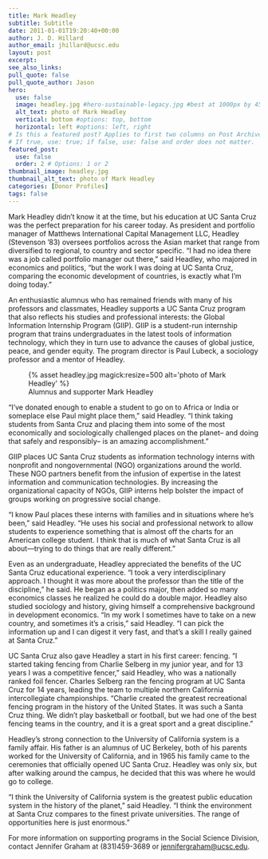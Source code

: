 ```yaml
---
title: Mark Headley
subtitle: Subtitle
date: 2011-01-01T19:20:40+00:00
author: J. D. Hillard
author_email: jhillard@ucsc.edu
layout: post
excerpt:
see_also_links:
pull_quote: false
pull_quote_author: Jason
hero:
  use: false
  image: headley.jpg #hero-sustainable-legacy.jpg #best at 1000px by 450px
  alt_text: photo of Mark Headley
  vertical: bottom #options: top, bottom
  horizontal: left #options: left, right
# Is this a featured post? Applies to first two columns on Post Archive Page.
# If true, use: true; if false, use: false and order does not matter.
featured_post:
  use: false
  order: 2 # Options: 1 or 2
thumbnail_image: headley.jpg
thumbnail_alt_text: photo of Mark Headley
categories: [Donor Profiles]
tags: false
---
```

Mark Headley didn&#8217;t know it at the time, but his education at UC Santa Cruz was the perfect preparation for his career today. As president and portfolio manager of Matthews International Capital Management LLC, Headley (Stevenson &#8217;83) oversees portfolios across the Asian market that range from diversified to regional, to country and sector specific. &#8220;I had no idea there was a job called portfolio manager out there,&#8221; said Headley, who majored in economics and politics, &#8220;but the work I was doing at UC Santa Cruz, comparing the economic development of countries, is exactly what I&#8217;m doing today.&#8221;

An enthusiastic alumnus who has remained friends with many of his professors and classmates, Headley supports a UC Santa Cruz program that also reflects his studies and professional interests: the Global Information Internship Program (GIIP). GIIP is a student-run internship program that trains undergraduates in the latest tools of information technology, which they in turn use to advance the causes of global justice, peace, and gender equity. The program director is Paul Lubeck, a sociology professor and a mentor of Headley.
<figure class="inline-image right">
{% asset headley.jpg magick:resize=500 alt='photo of Mark Headley' %}
<figcaption>Alumnus and supporter Mark Headley</figcaption></figure>

&#8220;I&#8217;ve donated enough to enable a student to go on to Africa or India or someplace else Paul might place them,&#8221; said Headley. &#8220;I think taking students from Santa Cruz and placing them into some of the most economically and sociologically challenged places on the planet&#8211; and doing that safely and responsibly&#8211; is an amazing accomplishment.&#8221;

GIIP places UC Santa Cruz students as information technology interns with nonprofit and nongovernmental (NGO) organizations around the world. These NGO partners benefit from the infusion of expertise in the latest information and communication technologies. By increasing the organizational capacity of NGOs, GIIP interns help bolster the impact of groups working on progressive social change.

&#8220;I know Paul places these interns with families and in situations where he&#8217;s been,&#8221; said Headley. &#8220;He uses his social and professional network to allow students to experience something that is almost off the charts for an American college student. I think that is much of what Santa Cruz is all about—trying to do things that are really different.&#8221;

Even as an undergraduate, Headley appreciated the benefits of the UC Santa Cruz educational experience. &#8220;I took a very interdisciplinary approach. I thought it was more about the professor than the title of the discipline,&#8221; he said. He began as a politics major, then added so many economics classes he realized he could do a double major. Headley also studied sociology and history, giving himself a comprehensive background in development economics. &#8220;In my work I sometimes have to take on a new country, and sometimes it&#8217;s a crisis,&#8221; said Headley. &#8220;I can pick the information up and I can digest it very fast, and that&#8217;s a skill I really gained at Santa Cruz.&#8221;

UC Santa Cruz also gave Headley a start in his first career: fencing. &#8220;I started taking fencing from Charlie Selberg in my junior year, and for 13 years I was a competitive fencer,&#8221; said Headley, who was a nationally ranked foil fencer. Charles Selberg ran the fencing program at UC Santa Cruz for 14 years, leading the team to multiple northern California intercollegiate championships. &#8220;Charlie created the greatest recreational fencing program in the history of the United States. It was such a Santa Cruz thing. We didn&#8217;t play basketball or football, but we had one of the best fencing teams in the country, and it is a great sport and a great discipline.&#8221;

Headley&#8217;s strong connection to the University of California system is a family affair. His father is an alumnus of UC Berkeley, both of his parents worked for the University of California, and in 1965 his family came to the ceremonies that officially opened UC Santa Cruz. Headley was only six, but after walking around the campus, he decided that this was where he would go to college.

&#8220;I think the University of California system is the greatest public education system in the history of the planet,&#8221; said Headley. &#8220;I think the environment at Santa Cruz compares to the finest private universities. The range of opportunities here is just enormous.&#8221;

For more information on supporting programs in the Social Science Division, contact Jennifer Graham at (831)459-3689 or <jennifergraham@ucsc.edu>.
